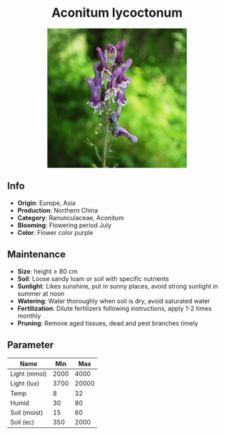 <h1 align='center'>Aconitum lycoctonum</h1>
<p align="center">
    <img 
        align='center'
        width='320'
        src="../images/aconitum lycoctonum.png" 
        alt='Aconitum lycoctonum' />
</p>

## Info

 - **Origin**: Europe, Asia
 - **Production**: Northern China
 - **Category**: Ranunculaceae, Aconitum
 - **Blooming**: Flowering period July
 - **Color**: Flower color purple

## Maintenance

 - **Size**: height ≥ 80 cm
 - **Soil**: Loose sandy loam or soil with specific nutrients
 - **Sunlight**: Likes sunshine, put in sunny places, avoid strong sunlight in summer at noon
 - **Watering**: Water thoroughly when soil is dry, avoid saturated water
 - **Fertilization**: Dilute fertilizers following instructions, apply 1-2 times monthly
 - **Pruning**: Remove aged tissues, dead and pest branches timely

## Parameter

| Name         | Min  | Max   |
|--------------|------|-------|
| Light (mmol) | 2000 | 4000  |
| Light (lux)  | 3700 | 20000 |
| Temp         | 8    | 32    |
| Humid        | 30   | 80    |
| Soil (moist) | 15   | 60    |
| Soil (ec)    | 350  | 2000  |